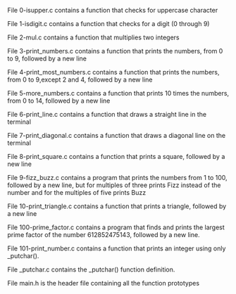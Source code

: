 File 0-isupper.c contains a function that checks for uppercase character

File 1-isdigit.c contains a function that checks for a digit (0 through 9)

File 2-mul.c contains a function that multiplies two integers

File 3-print_numbers.c contains a function that prints the numbers, from 0 to 9, followed by a new line

File 4-print_most_numbers.c contains a function that prints the numbers, from 0 to 9,except 2 and 4, followed by a new line

File 5-more_numbers.c contains a function that prints 10 times the numbers, from 0 to 14, followed by a new line

File 6-print_line.c contains a function that draws a straight line in the terminal

File 7-print_diagonal.c contains a function that draws a diagonal line on the terminal

File 8-print_square.c contains a function that prints a square, followed by a new line

File 9-fizz_buzz.c contains a program that prints the numbers from 1 to 100, followed by a new line, but for multiples of three prints Fizz instead of the number and for the multiples of five prints Buzz

File 10-print_triangle.c contains a function that prints a triangle, followed by a new line

File 100-prime_factor.c contains a program that finds and prints the largest prime factor of the number 612852475143, followed by a new line.

File 101-print_number.c contains a function that prints an integer using only _putchar().

File _putchar.c contains the _putchar() function definition.

File main.h is the header file containing all the function prototypes
